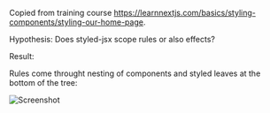 Copied from training course https://learnnextjs.com/basics/styling-components/styling-our-home-page.

Hypothesis: Does styled-jsx scope rules or also effects?

Result:

Rules come throught nesting of components and styled leaves at the bottom of the tree:

![Screenshot](https://www.github.com/ichyr/styles-jsx/images/yaktocat.png)